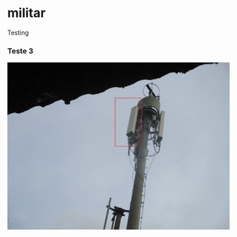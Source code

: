 # militar
Testing



### Teste 3
![Prueba](https://github.com/jepa134/militar/blob/be1db04fd6c69ec0d3c902338119a3f354224398/Vco.San%20Benito-2_RF-BL-4214_LTE_UMTS_GSM_03_Vista%20General.JPG)
